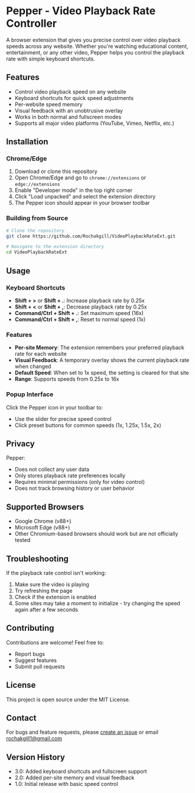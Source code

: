 # Pepper - Video Playback Rate Controller

A browser extension that gives you precise control over video playback speeds across any website. Whether you're watching educational content, entertainment, or any other video, Pepper helps you control the playback rate with simple keyboard shortcuts.

## Features

- Control video playback speed on any website
- Keyboard shortcuts for quick speed adjustments
- Per-website speed memory
- Visual feedback with an unobtrusive overlay
- Works in both normal and fullscreen modes
- Supports all major video platforms (YouTube, Vimeo, Netflix, etc.)

## Installation

### Chrome/Edge
1. Download or clone this repository
2. Open Chrome/Edge and go to `chrome://extensions` or `edge://extensions`
3. Enable "Developer mode" in the top right corner
4. Click "Load unpacked" and select the extension directory
5. The Pepper icon should appear in your browser toolbar

### Building from Source
```bash
# Clone the repository
git clone https://github.com/Rochakgill/VideoPlaybackRateExt.git

# Navigate to the extension directory
cd VideoPlaybackRateExt
```

## Usage

### Keyboard Shortcuts

- **Shift + >** or **Shift + .**: Increase playback rate by 0.25x
- **Shift + <** or **Shift + ,**: Decrease playback rate by 0.25x
- **Command/Ctrl + Shift + .**: Set maximum speed (16x)
- **Command/Ctrl + Shift + ,**: Reset to normal speed (1x)

### Features
- **Per-site Memory**: The extension remembers your preferred playback rate for each website
- **Visual Feedback**: A temporary overlay shows the current playback rate when changed
- **Default Speed**: When set to 1x speed, the setting is cleared for that site
- **Range**: Supports speeds from 0.25x to 16x

### Popup Interface
Click the Pepper icon in your toolbar to:
- Use the slider for precise speed control
- Click preset buttons for common speeds (1x, 1.25x, 1.5x, 2x)

## Privacy

Pepper:
- Does not collect any user data
- Only stores playback rate preferences locally
- Requires minimal permissions (only for video control)
- Does not track browsing history or user behavior

## Supported Browsers

- Google Chrome (v88+)
- Microsoft Edge (v88+)
- Other Chromium-based browsers should work but are not officially tested

## Troubleshooting

If the playback rate control isn't working:
1. Make sure the video is playing
2. Try refreshing the page
3. Check if the extension is enabled
4. Some sites may take a moment to initialize - try changing the speed again after a few seconds

## Contributing

Contributions are welcome! Feel free to:
- Report bugs
- Suggest features
- Submit pull requests

## License

This project is open source under the MIT License.

## Contact

For bugs and feature requests, please [create an issue](mailto:rochakgill1@gmail.com) or email rochakgill1@gmail.com

## Version History

- 3.0: Added keyboard shortcuts and fullscreen support
- 2.0: Added per-site memory and visual feedback
- 1.0: Initial release with basic speed control
